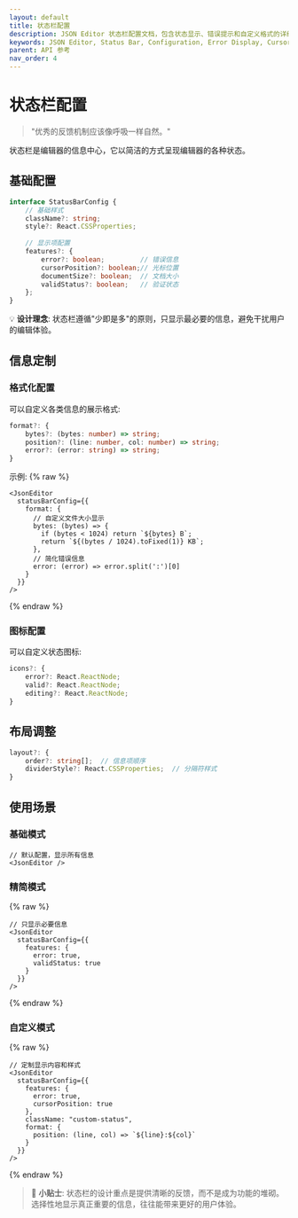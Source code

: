 ```yaml
---
layout: default
title: 状态栏配置
description: JSON Editor 状态栏配置文档，包含状态显示、错误提示和自定义格式的详细说明
keywords: JSON Editor, Status Bar, Configuration, Error Display, Cursor Position, Document Size
parent: API 参考
nav_order: 4
---
```


# 状态栏配置

> "优秀的反馈机制应该像呼吸一样自然。" 

状态栏是编辑器的信息中心，它以简洁的方式呈现编辑器的各种状态。

## 基础配置

```typescript
interface StatusBarConfig {
    // 基础样式
    className?: string;
    style?: React.CSSProperties;
    
    // 显示项配置
    features?: {
        error?: boolean;         // 错误信息
        cursorPosition?: boolean;// 光标位置
        documentSize?: boolean;  // 文档大小
        validStatus?: boolean;   // 验证状态
    };
}
```

💡 **设计理念**: 状态栏遵循"少即是多"的原则，只显示最必要的信息，避免干扰用户的编辑体验。

## 信息定制

### 格式化配置

可以自定义各类信息的展示格式:

```typescript
format?: {
    bytes?: (bytes: number) => string;
    position?: (line: number, col: number) => string;
    error?: (error: string) => string;
}
```

示例:
{% raw %}
```tsx
<JsonEditor
  statusBarConfig={{
    format: {
      // 自定义文件大小显示
      bytes: (bytes) => {
        if (bytes < 1024) return `${bytes} B`;
        return `${(bytes / 1024).toFixed(1)} KB`;
      },
      // 简化错误信息
      error: (error) => error.split(':')[0]
    }
  }}
/>
```
{% endraw %}

### 图标配置

可以自定义状态图标:

```typescript
icons?: {
    error?: React.ReactNode;
    valid?: React.ReactNode;
    editing?: React.ReactNode;
}
```

## 布局调整

```typescript
layout?: {
    order?: string[];  // 信息项顺序
    dividerStyle?: React.CSSProperties;  // 分隔符样式
}
```

## 使用场景

### 基础模式
```tsx
// 默认配置，显示所有信息
<JsonEditor />
```

### 精简模式
{% raw %}
```tsx
// 只显示必要信息
<JsonEditor
  statusBarConfig={{
    features: {
      error: true,
      validStatus: true
    }
  }}
/>
```
{% endraw %}

### 自定义模式
{% raw %}
```tsx
// 定制显示内容和样式
<JsonEditor
  statusBarConfig={{
    features: {
      error: true,
      cursorPosition: true
    },
    className: "custom-status",
    format: {
      position: (line, col) => `${line}:${col}`
    }
  }}
/>
```
{% endraw %}

> 🎯 **小贴士**: 状态栏的设计重点是提供清晰的反馈，而不是成为功能的堆砌。选择性地显示真正重要的信息，往往能带来更好的用户体验。 